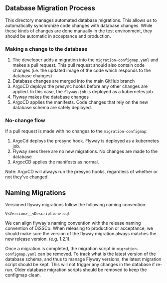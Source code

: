 ## Database Migration Process

This directory manages automated database migrations. This allows us to automatically synchronize code changes with
database changes. While these kinds of changes are done manually in the test environment, they should be automatic in
acceptance and production.

### Making a change to the database

1. The developer adds a migration into the `migration-configmap.yaml` and makes a pull request. This pull request should
   also
   contain code changes (i.e. the updated image of the code which responds to the database changes)
2. Database changes are merged into the main GitHub branch
3. ArgoCD deploys the presync hooks before any other changes are applied. In this case, the `flyway-job` is deployed as
   a kubernetes job.
4. Flyway makes the database changes
5. ArgoCD applies the manifests. Code changes that rely on the new database schema are safely deployed.

### No-change flow

If a pull request is made with no changes to the `migration-configmap`:

1. ArgoCd deploys the presync hook. Flyway is deployed as a kubernetes job.
2. Flyway sees there are no new migrations. No changes are made to the database
3. ArgocCD applies the manifests as normal.

Note: ArgoCD will always run the presync hooks, regardless of whether or not they've changed.

## Naming Migrations

Versioned flyway migrations follow the following naming convention:

`V<Version>__<Description>.sql`

We can align flyway's naming convention with the release naming convention of DiSSCo. When releasing to production or
acceptance, we should make sure the version of the flyway migration always matches the new release version. (e.g.
1.2.1).

Once a migration is completed, the migration script in `migration-configmap.yaml` can be removed. To track
what is the latest version of the database schema, and thus to manage Flyway versions, the latest migration script
should be kept. This will not trigger any changes in the database if re-run. Older database migration scripts should be
removed to keep the configmap clean. 